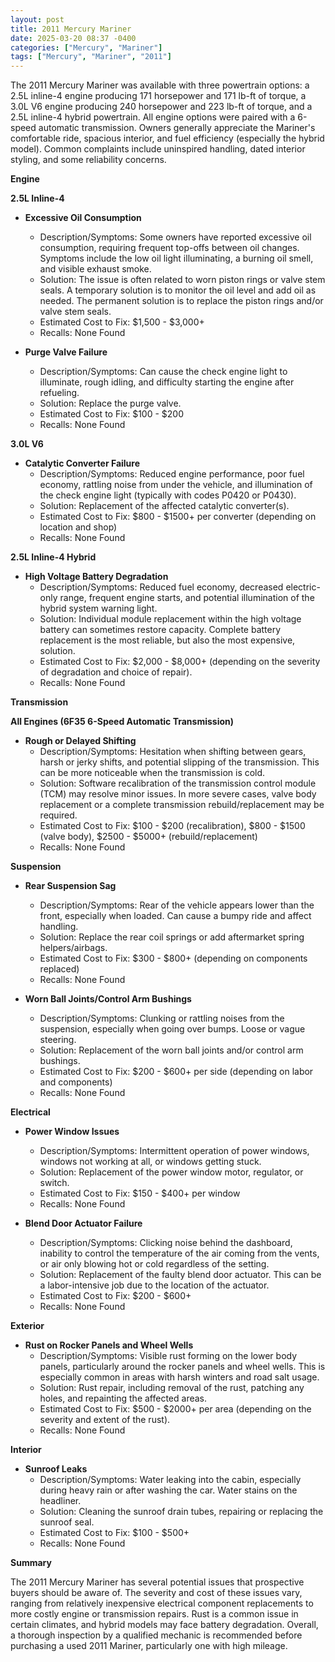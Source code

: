 ```yaml
---
layout: post
title: 2011 Mercury Mariner
date: 2025-03-20 08:37 -0400
categories: ["Mercury", "Mariner"]
tags: ["Mercury", "Mariner", "2011"]
---
```

The 2011 Mercury Mariner was available with three powertrain options: a 2.5L inline-4 engine producing 171 horsepower and 171 lb-ft of torque, a 3.0L V6 engine producing 240 horsepower and 223 lb-ft of torque, and a 2.5L inline-4 hybrid powertrain. All engine options were paired with a 6-speed automatic transmission. Owners generally appreciate the Mariner's comfortable ride, spacious interior, and fuel efficiency (especially the hybrid model). Common complaints include uninspired handling, dated interior styling, and some reliability concerns.

**Engine**

**2.5L Inline-4**

*   **Excessive Oil Consumption**
    *   Description/Symptoms: Some owners have reported excessive oil consumption, requiring frequent top-offs between oil changes. Symptoms include the low oil light illuminating, a burning oil smell, and visible exhaust smoke.
    *   Solution: The issue is often related to worn piston rings or valve stem seals. A temporary solution is to monitor the oil level and add oil as needed. The permanent solution is to replace the piston rings and/or valve stem seals.
    *   Estimated Cost to Fix: $1,500 - $3,000+
    *   Recalls: None Found

*   **Purge Valve Failure**
    * Description/Symptoms: Can cause the check engine light to illuminate, rough idling, and difficulty starting the engine after refueling.
    * Solution: Replace the purge valve.
    * Estimated Cost to Fix: $100 - $200
    * Recalls: None Found

**3.0L V6**

*   **Catalytic Converter Failure**
    *   Description/Symptoms: Reduced engine performance, poor fuel economy, rattling noise from under the vehicle, and illumination of the check engine light (typically with codes P0420 or P0430).
    *   Solution: Replacement of the affected catalytic converter(s).
    *   Estimated Cost to Fix: $800 - $1500+ per converter (depending on location and shop)
    *   Recalls: None Found

**2.5L Inline-4 Hybrid**

*   **High Voltage Battery Degradation**
    *   Description/Symptoms: Reduced fuel economy, decreased electric-only range, frequent engine starts, and potential illumination of the hybrid system warning light.
    *   Solution: Individual module replacement within the high voltage battery can sometimes restore capacity. Complete battery replacement is the most reliable, but also the most expensive, solution.
    *   Estimated Cost to Fix: $2,000 - $8,000+ (depending on the severity of degradation and choice of repair).
    *   Recalls: None Found

**Transmission**

**All Engines (6F35 6-Speed Automatic Transmission)**

*   **Rough or Delayed Shifting**
    *   Description/Symptoms: Hesitation when shifting between gears, harsh or jerky shifts, and potential slipping of the transmission. This can be more noticeable when the transmission is cold.
    *   Solution: Software recalibration of the transmission control module (TCM) may resolve minor issues. In more severe cases, valve body replacement or a complete transmission rebuild/replacement may be required.
    *   Estimated Cost to Fix: $100 - $200 (recalibration), $800 - $1500 (valve body), $2500 - $5000+ (rebuild/replacement)
    *   Recalls: None Found

**Suspension**

*   **Rear Suspension Sag**
    *   Description/Symptoms: Rear of the vehicle appears lower than the front, especially when loaded. Can cause a bumpy ride and affect handling.
    *   Solution: Replace the rear coil springs or add aftermarket spring helpers/airbags.
    *   Estimated Cost to Fix: $300 - $800+ (depending on components replaced)
    *   Recalls: None Found

*   **Worn Ball Joints/Control Arm Bushings**
    *   Description/Symptoms: Clunking or rattling noises from the suspension, especially when going over bumps. Loose or vague steering.
    *   Solution: Replacement of the worn ball joints and/or control arm bushings.
    *   Estimated Cost to Fix: $200 - $600+ per side (depending on labor and components)
    *   Recalls: None Found

**Electrical**

*   **Power Window Issues**
    *   Description/Symptoms: Intermittent operation of power windows, windows not working at all, or windows getting stuck.
    *   Solution: Replacement of the power window motor, regulator, or switch.
    *   Estimated Cost to Fix: $150 - $400+ per window
    *   Recalls: None Found

*   **Blend Door Actuator Failure**
    *   Description/Symptoms: Clicking noise behind the dashboard, inability to control the temperature of the air coming from the vents, or air only blowing hot or cold regardless of the setting.
    *   Solution: Replacement of the faulty blend door actuator. This can be a labor-intensive job due to the location of the actuator.
    *   Estimated Cost to Fix: $200 - $600+
    *   Recalls: None Found

**Exterior**

*   **Rust on Rocker Panels and Wheel Wells**
    *   Description/Symptoms: Visible rust forming on the lower body panels, particularly around the rocker panels and wheel wells. This is especially common in areas with harsh winters and road salt usage.
    *   Solution: Rust repair, including removal of the rust, patching any holes, and repainting the affected areas.
    *   Estimated Cost to Fix: $500 - $2000+ per area (depending on the severity and extent of the rust).
    *   Recalls: None Found

**Interior**

*   **Sunroof Leaks**
    *   Description/Symptoms: Water leaking into the cabin, especially during heavy rain or after washing the car. Water stains on the headliner.
    *   Solution: Cleaning the sunroof drain tubes, repairing or replacing the sunroof seal.
    *   Estimated Cost to Fix: $100 - $500+
    *   Recalls: None Found

**Summary**

The 2011 Mercury Mariner has several potential issues that prospective buyers should be aware of. The severity and cost of these issues vary, ranging from relatively inexpensive electrical component replacements to more costly engine or transmission repairs. Rust is a common issue in certain climates, and hybrid models may face battery degradation. Overall, a thorough inspection by a qualified mechanic is recommended before purchasing a used 2011 Mariner, particularly one with high mileage.

